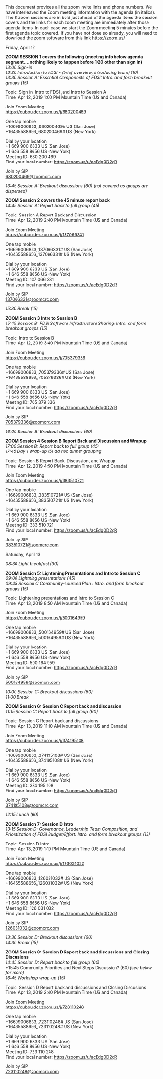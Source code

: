 This document provides all the zoom invite links and phone numbers. We have interleaved the Zoom meeting information with the agenda (in italics). The 8 zoom sessions are in bold just ahead of the agenda items the session covers and the links for each zoom meeting are immediately after those agenda items.  In each case we start the Zoom meeting 5 minutes before the first agenda topic covered. If you have not done so already, you will need to download the zoom software from this link https://zoom.us/


Friday, April 12

**ZOOM SESSION 1 covers the following (meeting info below agenda segment....nothing likely to happen before 1:20 other than sign in)**  
*13:00 	Sign-in*   
*13:20   Introduction to FDSI - (brief overview, introducing team) (10)*  
*13:30	Session A: Essential Components of FDSI: Intro. and form breakout groups	(15)*  

Topic: Sign in, Intro to FDSI ,and Intro to Session A  
Time: Apr 12, 2019 1:00 PM Mountain Time (US and Canada)  

Join Zoom Meeting  
https://cuboulder.zoom.us/j/680200469

One tap mobile  
+16699006833,,680200469# US (San Jose)  
+16465588656,,680200469# US (New York)  

Dial by your location  
        +1 669 900 6833 US (San Jose)  
        +1 646 558 8656 US (New York)  
Meeting ID: 680 200 469  
Find your local number: https://zoom.us/u/acEdg0D2qR  

Join by SIP  
680200469@zoomcrc.com  

*13:45	Session A: Breakout discussions (60) (not covered as groups are dispersed)*

**ZOOM Session 2 covers the 45 minute report back**  
*14:45  	Session A: Report back to full group (45)*

Topic: Session A Report Back and Discussion  
Time: Apr 12, 2019 2:40 PM Mountain Time (US and Canada)  

Join Zoom Meeting  
https://cuboulder.zoom.us/j/137066331

One tap mobile  
+16699006833,,137066331# US (San Jose)  
+16465588656,,137066331# US (New York)  

Dial by your location  
        +1 669 900 6833 US (San Jose)  
        +1 646 558 8656 US (New York)  
Meeting ID: 137 066 331  
Find your local number: https://zoom.us/u/acEdg0D2qR  

Join by SIP  
137066331@zoomcrc.com


*15:30 	Break  (15)*

**ZOOM Session 3 Intro to Session B**  
*15:45 	Session B: FDSI Software Infrastructure Sharing: Intro. and form breakout groups  (15)*

Topic: Intro to Session B  
Time: Apr 12, 2019 3:40 PM Mountain Time (US and Canada)

Join Zoom Meeting  
https://cuboulder.zoom.us/j/705379336

One tap mobile  
+16699006833,,705379336# US (San Jose)  
+16465588656,,705379336# US (New York)  

Dial by your location  
        +1 669 900 6833 US (San Jose)  
        +1 646 558 8656 US (New York)  
Meeting ID: 705 379 336  
Find your local number: https://zoom.us/u/acEdg0D2qR  

Join by SIP  
705379336@zoomcrc.com


*16:00 	Session B: Breakout discussions (60)*

**ZOOM Session 4 Session B Report Back and Discussion and Wrapup**  
*17:00 	Session B: Report back to full group (45)*  
*17:45  	Day 1 wrap-up (5) ad hoc dinner grouping*  

Topic: Session B Report Back, Discussion, and Wrapup  
Time: Apr 12, 2019 4:50 PM Mountain Time (US and Canada)

Join Zoom Meeting  
https://cuboulder.zoom.us/j/383510721

One tap mobile  
+16699006833,,383510721# US (San Jose)  
+16465588656,,383510721# US (New York)  

Dial by your location  
        +1 669 900 6833 US (San Jose)  
        +1 646 558 8656 US (New York)  
Meeting ID: 383 510 721  
Find your local number: https://zoom.us/u/acEdg0D2qR

Join by SIP  
383510721@zoomcrc.com






Saturday, April 13


*08:30 	Light breakfast (30)*

**ZOOM Session 5: Lightening Presentations and Intro to Session C**  
*09:00 	Lightning presentations (45)*	  
*09:45 	Session C Community-sourced Plan : Intro. and form breakout groups (15)*  

Topic: Lightening presentations and Intro to Session C    
Time: Apr 13, 2019 8:50 AM Mountain Time (US and Canada)

Join Zoom Meeting  
https://cuboulder.zoom.us/j/500164959

One tap mobile  
+16699006833,,500164959# US (San Jose)  
+16465588656,,500164959# US (New York)

Dial by your location  
        +1 669 900 6833 US (San Jose)  
        +1 646 558 8656 US (New York)  
Meeting ID: 500 164 959  
Find your local number: https://zoom.us/u/acEdg0D2qR

Join by SIP  
500164959@zoomcrc.com

*10:00 	Session C: Breakout discussions (60)*  
*11:00 	Break*

**ZOOM Session 6:  Session C Report back and discussion**  
*11:15 	Session C: Report back to full group (60)*  

Topic: Session C Report back and  discussions  
Time: Apr 13, 2019 11:10 AM Mountain Time (US and Canada)

Join Zoom Meeting  
https://cuboulder.zoom.us/j/374195108

One tap mobile  
+16699006833,,374195108# US (San Jose)  
+16465588656,,374195108# US (New York)

Dial by your location  
        +1 669 900 6833 US (San Jose)  
        +1 646 558 8656 US (New York)  
Meeting ID: 374 195 108  
Find your local number: https://zoom.us/u/acEdg0D2qR

Join by SIP  
374195108@zoomcrc.com

*12:15 	Lunch (60)*

**ZOOM Session 7: Session D Intro**  
*13:15 	Session D: Governance, Leadership Team Composition, and Prioritization of FDSI Budget/Effort: Intro. and form breakout groups (15)*

Topic: Session D Intro  
Time: Apr 13, 2019 1:10 PM Mountain Time (US and Canada)

Join Zoom Meeting  
https://cuboulder.zoom.us/j/126031032

One tap mobile  
+16699006833,,126031032# US (San Jose)  
+16465588656,,126031032# US (New York)

Dial by your location  
        +1 669 900 6833 US (San Jose)  
        +1 646 558 8656 US (New York)  
Meeting ID: 126 031 032  
Find your local number: https://zoom.us/u/acEdg0D2qR  

Join by SIP  
126031032@zoomcrc.com  

*13:30 	Session D: Breakout discussions (60)*  
*14:30 	Break (15)*

**ZOOM Session 8: Session D Report back and discussions and Closing Discusions**  
*14:45 	Session D: Report back to full group (60)*  
*15:45 	Community Priorities and Next Steps Discussion? (60) *(see below for more)*  
*16:45 	Workshop wrap-up (15)* 

Topic: Session D Report back and discussions and Closing Discusions  
Time: Apr 13, 2019 2:40 PM Mountain Time (US and Canada)  

Join Zoom Meeting  
https://cuboulder.zoom.us/j/723110248

One tap mobile  
+16699006833,,723110248# US (San Jose)  
+16465588656,,723110248# US (New York)  

Dial by your location  
        +1 669 900 6833 US (San Jose)  
        +1 646 558 8656 US (New York)  
Meeting ID: 723 110 248  
Find your local number: https://zoom.us/u/acEdg0D2qR  

Join by SIP  
723110248@zoomcrc.com

